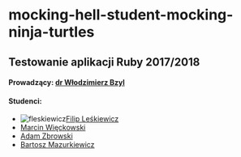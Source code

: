 # mocking-hell-student-mocking-ninja-turtles
## Testowanie aplikacji Ruby 2017/2018
#### Prowadzący: [dr Włodzimierz Bzyl](https://github.com/wbzyl)
#### Studenci: 
* ![fleskiewicz](https://avatars3.githubusercontent.com/u/16317532?s=400&v=4)[Filip Leśkiewicz](https://github.com/fleskiewicz)
* [Marcin Więckowski](https://github.com/mwieckowsk)
* [Adam Zbrowski](https://github.com/azbrowski)
* [Bartosz Mazurkiewicz](https://github.com/GitGod)

